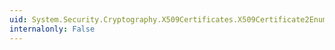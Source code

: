 ```yaml
---
uid: System.Security.Cryptography.X509Certificates.X509Certificate2Enumerator.MoveNext
internalonly: False
---
```

